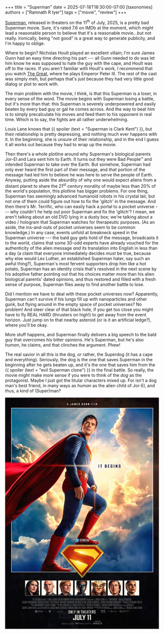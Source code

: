 +++
title = "Superman"
date = 2025-07-18T18:30:00-07:00
[taxonomies]
authors = ["Ramnath R Iyer"]
tags = ["movie", "review"]
+++

[Superman](https://www.imdb.com/title/tt5950044/), released in theaters on the 11<sup>th</sup> of
July, 2025, is a pretty bad Superman movie. Sure, it's rated 7.6 on IMDb at the moment, which
*might* lead a reasonable person to believe that it's a reasonable movie...but not really.
Ironically, being "not good" is a great way to generate publicity, and I'm happy to oblige.

Where to begin? Nicholas Hoult played an excellent villain; I'm sure James Gunn had an easy time
directing his part --- all Gunn needed to do was let him know he was supposed to hate the guy with
the cape, and Hoult was off to the races. If you aren't familiar with Hoult's work, I recommend that
you watch [The Great](https://www.imdb.com/title/tt2235759/), where he plays Emperor Peter III. The
rest of the cast was simply meh, but perhaps that's just because they had very little good dialog or
plot to work with.

The main problem with the movie, I think, is that this Superman is a loser, in every sense of the
word. The movie begins with Superman losing a battle, but it's more than that: this Superman is
severely underpowered and easily beaten by every bad guy or gal he comes across. And the way to beat
him is to simply precalculate his moves and feed them to his opponent in real time. Which is to say,
the fights are all rather underwhelming.

Louis Lane knows that {{ spoiler (text = "Superman is Clark Kent") }}, but their relationship is
pretty depressing, and nothing much ever happens with it. In the beginning, she is unsure of their
relationship, and in the end I guess it all works out because they had to wrap up the movie.

Then there's a whole plotline around why Superman's biological parents Jor-El and Lara sent him to
Earth. It turns out they were Bad People™ and intended Superman to take over the Earth. But somehow,
Superman had only ever heard the first part of their message, and *that* portion of the message had
led him to believe he was here to serve the people of Earth. Anyway, putting aside the absurdity of
why one would expect aliens from a distant planet to share the 21<sup>st</sup> century morality of
maybe less than 20% of the world's population, this plotline has bigger problems. For one thing,
Superman has seemingly advanced humanoid robots in his crystal lair, but not one of them could
figure out how to fix the 'glitch' in the message. And then there's Mr. Terrific, who can easily
hack a portal to a pocket universe --- why couldn't *he* help out poor Superman and fix the
'glitch'? I mean, we aren't talking about an old DVD lying in a dusty box; we're talking about a
video / hologram that Superman watches for therapeutic purposes. (As an aside, the ins-and-outs of
pocket universes seem to be common knowledge.) In any case, events unfold at breakneck speed in the
Superman universe --- the bald guy gets hold of the message, broadcasts it to the world, claims that
some 30-odd experts have already vouched for the authenticity of the alien message *and* its
translation into English in less than a day (a claim that everyone immediately decides *must* be
true, because why else would Lex Luther, an established Superman hater, say such an awful thing?),
Superman's most fervent supporters drop him like a hot potato, Superman has an identity crisis
that's resolved in the next scene by his adoptive father pointing out that his choices matter more
than his alien biological parents' dated opinions, and thus restored and filled with a fresh sense
of purpose, Superman flies away to find another battle to lose.

Did I mention we have to deal with these pocket universes now? Apparently, Superman can't survive if
his lungs fill up with nanoparticles and other gunk, but flying around in the empty space of pocket
universes? No problem! And steer clear of that black hole, if you get too close you might have to
fly REAL HARD (thrusters on high!) to get away from the event horizon. Just jump on to that nearby
asteroid (or is it an artificial ledge?), where you'll be okay.

More stuff happens, and Superman finally delivers a big speech to the bald guy that overcomes his
bitter opinions. He's Superman, but he's also *human*, he claims, and that clinches the argument. Phew!

The real savior in all this is the dog, or rather, the Superdog (it has a cape and everything).
Seriously, the dog is the one that saves Superman in the beginning after he gets beaten up, and it's
the one that saves him from the {{ spoiler (text = "evil Superman clone") }} in the final battle. So
really, the movie might make more sense if you were to think of the *dog* as the protagonist. Maybe
I just got the titular characters mixed up. For isn't a dog man's best friend, in many ways as
*human* as the alien child of Jor-El, and thus, a kind of (Super)man?

![Superman (2025) Poster](superman-2025-poster.jpg "Superman (2025) Poster")

